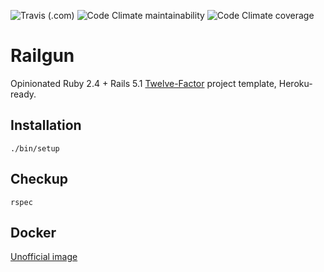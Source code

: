 ![Travis (.com)](https://img.shields.io/travis/com/zharikovpro/railgun)
![Code Climate maintainability](https://img.shields.io/codeclimate/maintainability/zharikovpro/railgun)
![Code Climate coverage](https://img.shields.io/codeclimate/coverage/zharikovpro/railgun)

Railgun
=======

Opinionated Ruby 2.4 + Rails 5.1 [Twelve-Factor](http://12factor.net/) project template, Heroku-ready. 

Installation
------------

`./bin/setup`

Checkup
-------

`rspec`

Docker
------

[Unofficial image](https://hub.docker.com/r/mifrill/railgun/)
